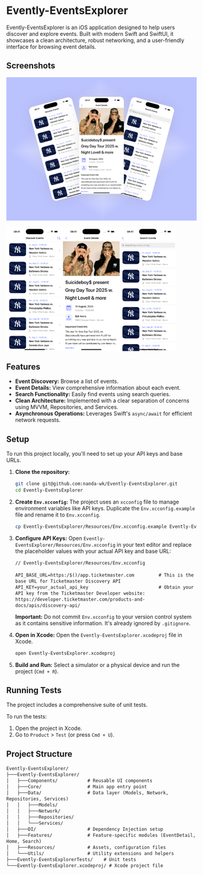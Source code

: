 # Evently-EventsExplorer

Evently-EventsExplorer is an iOS application designed to help users discover and explore events. Built with modern Swift and SwiftUI, it showcases a clean architecture, robust networking, and a user-friendly interface for browsing event details.

## Screenshots

![Screen Shot](images/image.png)

<div style="display: flex;">
    <img src="./images/home.png" width="150" />
    <img src="./images/details.png" width="150" />
    <img src="./images/search.png" width="150" />
</div>

## Features

*   **Event Discovery:** Browse a list of events.
*   **Event Details:** View comprehensive information about each event.
*   **Search Functionality:** Easily find events using search queries.
*   **Clean Architecture:** Implemented with a clear separation of concerns using MVVM, Repositories, and Services.
*   **Asynchronous Operations:** Leverages Swift's `async/await` for efficient network requests.

## Setup

To run this project locally, you'll need to set up your API keys and base URLs.

1.  **Clone the repository:**
    ```bash
    git clone git@github.com:nanda-wk/Evently-EventsExplorer.git
    cd Evently-EventsExplorer
    ```

2.  **Create `Env.xcconfig`:**
    The project uses an `xcconfig` file to manage environment variables like API keys.
    Duplicate the `Env.xcconfig.example` file and rename it to `Env.xcconfig`.

    ```bash
    cp Evently-EventsExplorer/Resources/Env.xcconfig.example Evently-EventsExplorer/Resources/Env.xcconfig
    ```

3.  **Configure API Keys:**
    Open `Evently-EventsExplorer/Resources/Env.xcconfig` in your text editor and replace the placeholder values with your actual API key and base URL:

    ```
    // Evently-EventsExplorer/Resources/Env.xcconfig

    API_BASE_URL=https:/$()/app.ticketmaster.com         # This is the base URL for Ticketmaster Discovery API
    API_KEY=your_actual_api_key                          # Obtain your API key from the Ticketmaster Developer website: https://developer.ticketmaster.com/products-and-docs/apis/discovery-api/
    ```
    **Important:** Do not commit `Env.xcconfig` to your version control system as it contains sensitive information. It's already ignored by `.gitignore`.

4.  **Open in Xcode:**
    Open the `Evently-EventsExplorer.xcodeproj` file in Xcode.

    ```bash
    open Evently-EventsExplorer.xcodeproj
    ```

5.  **Build and Run:**
    Select a simulator or a physical device and run the project (`Cmd + R`).

## Running Tests

The project includes a comprehensive suite of unit tests.

To run the tests:

1.  Open the project in Xcode.
2.  Go to `Product` > `Test` (or press `Cmd + U`).

## Project Structure

```
Evently-EventsExplorer/
├───Evently-EventsExplorer/
│   ├───Components/           # Reusable UI components
│   ├───Core/                 # Main app entry point
│   ├───Data/                 # Data layer (Models, Network, Repositories, Services)
│   │   ├───Models/
│   │   ├───Network/
│   │   ├───Repositories/
│   │   └───Services/
│   ├───DI/                   # Dependency Injection setup
│   ├───Features/             # Feature-specific modules (EventDetail, Home, Search)
│   ├───Resources/            # Assets, configuration files
│   └───Utils/                # Utility extensions and helpers
├───Evently-EventsExplorerTests/    # Unit tests
└───Evently-EventsExplorer.xcodeproj/ # Xcode project file
```
